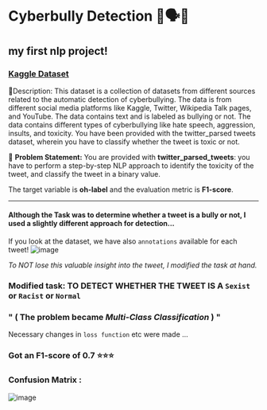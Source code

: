 # Cyberbully Detection 🙊🗣💬
my first nlp project!
---
### [Kaggle Dataset](https://www.kaggle.com/datasets/saurabhshahane/cyberbullying-dataset) 
🧾Description: This dataset is a collection of datasets from different sources related to the automatic detection of cyberbullying. 
The data is from different social media platforms like Kaggle, Twitter, Wikipedia Talk pages, and YouTube. The data contains text and is labeled as bullying or not.
The data contains different types of cyberbullying like hate speech, aggression, insults, and toxicity. You have been provided with the twitter_parsed tweets dataset,
wherein you have to classify whether the tweet is toxic or not.

🧭 **Problem Statement:** You are provided with **twitter_parsed_tweets**: you have to perform a step-by-step NLP approach to identify the toxicity of the tweet, and classify the tweet in a binary value. 

The target variable is **oh-label** and the evaluation metric is **F1-score**.

---

#### Although the Task was to determine whether a tweet is a bully or not, I used a slightly different approach for detection...
If you look at the dataset, we have also `annotations` available for each tweet!
![image](https://github.com/MaxxCode8/cyberbully-detection-nlp/assets/105921273/e763e010-0cbf-4544-89e4-70b74f2b0f9d)

*To NOT lose this valuable insight into the tweet, I modified the task at hand.* 

### Modified task: TO DETECT WHETHER THE TWEET IS A `Sexist` or `Racist` or `Normal` 
### " ( The problem became *Multi-Class Classification* ) "

Necessary changes in `loss function` etc were made ...

### Got an F1-score of 0.7 ⭐⭐⭐

### Confusion Matrix : 
![image](https://github.com/MaxxCode8/cyberbully-detection-nlp/assets/105921273/a34b7930-6739-4c2a-a9f5-9733982f83cb)
